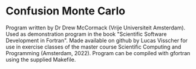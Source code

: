 # Confusion Monte Carlo
Program written by Dr Drew McCormack (Vrije Universiteit Amsterdam).
Used as demonstration program in the book "Scientific Software Development in Fortran".
Made available on github by Lucas Visscher for use in exercise classes of the 
master course Scientific Computing and Programming (Amsterdam, 2022).
Program can be compiled with gfortran using the supplied Makefile.
